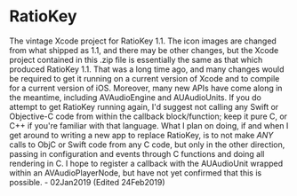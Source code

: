 # RatioKey
The vintage Xcode project for RatioKey 1.1.
The icon images are changed from what shipped as 1.1,
and there may be other changes, but the Xcode project
contained in this .zip file is essentially the same
as that which produced RatioKey 1.1.  That was a long
time ago, and many changes would be required to get
it running on a current version of Xcode and to compile
for a current version of iOS.  Moreover, many new APIs have come along in
the meantime, including AVAudioEngine and AUAudioUnits.
If you do attempt to get RatioKey running again, I'd
suggest not calling any Swift or Objective-C code from
within the callback block/function; keep it pure C, or
C++ if you're familiar with that language.  What I plan
on doing, if and when I get around to writing a new app
to replace RatioKey, is to not make *ANY* calls to ObjC
or Swift code from any C code, but only in the other
direction, passing in configuration and events through
C functions and doing all rendering in C.  I hope to
register a callback with the AUAudioUnit wrapped within
an AVAudioPlayerNode, but have not yet confirmed that
this is possible. - 02Jan2019 (Edited 24Feb2019)
